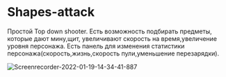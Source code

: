 # Shapes-attack

Простой Top down shooter.
Есть возможность подбирать предметы, которые дают мину,щит, увеличивают скорость на время,увеличение уровня персонажа. Есть панель для изменения статистики персонажа(скорость,жизнь,скорость пули,уменьшение перезарядки).

![Screenrecorder-2022-01-19-14-34-41-887](https://user-images.githubusercontent.com/85685974/150114294-6df6a91e-ad68-4b23-b115-2ad9cdbc3c20.gif)
